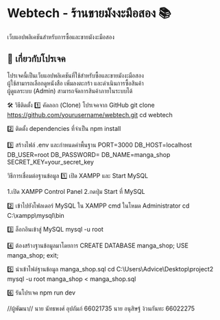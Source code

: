 # Webtech - ร้านขายมังงะมือสอง 📚
เว็บแอปพลิเคชันสำหรับการซื้อและขายมังงะมือสอง
## 📖 เกี่ยวกับโปรเจค
โปรเจคนี้เป็นเว็บแอปพลิเคชันที่ใช้สำหรับซื้อและขายมังงะมือสอง  
ผู้ใช้สามารถเลือกดูหนังสือ เพิ่มลงตะกร้า และดำเนินการซื้อสินค้า  
ผู้ดูแลระบบ (Admin) สามารถจัดการสินค้าภายในระบบได้


🛠️ วิธีติดตั้ง
1️⃣ คัดลอก (Clone) โปรเจคจาก GitHub
git clone https://github.com/yourusername/webtech.git
cd webtech


2️⃣ ติดตั้ง dependencies ที่จำเป็น
npm install

3️⃣ สร้างไฟล์ .env และกำหนดค่าพื้นฐาน
PORT=3000
DB_HOST=localhost
DB_USER=root
DB_PASSWORD=
DB_NAME=manga_shop
SECRET_KEY=your_secret_key



วิธีการเชื่อมต่อฐานข้อมูล
1️⃣ เปิด XAMPP และ Start MySQL

1.เปิด XAMPP Control Panel
2.กดปุ่ม Start ที่ MySQL

2️⃣ เข้าไปยังโฟลเดอร์ MySQL ใน XAMPP
cmd ในโหมด Administrator
cd C:\xampp\mysql\bin

3️⃣ ล็อกอินเข้าสู่ MySQL
mysql -u root

4️⃣ ต้องสร้างฐานข้อมูลมาโดยการ
CREATE DATABASE manga_shop;
USE manga_shop;
exit;

5️⃣ นำเข้าไฟล์ฐานข้อมูล manga_shop.sql
cd C:\Users\Advice\Desktop\project2
mysql -u root manga_shop < manga_shop.sql

6️⃣ รันโปรเจค
npm run dev



//ผู้พัฒนา//
นาย นัทธพงศ์ อุปถัมภ์ 66021735
นาย อนุสิษฐ์ ง้วนกันทะ 66022275


















